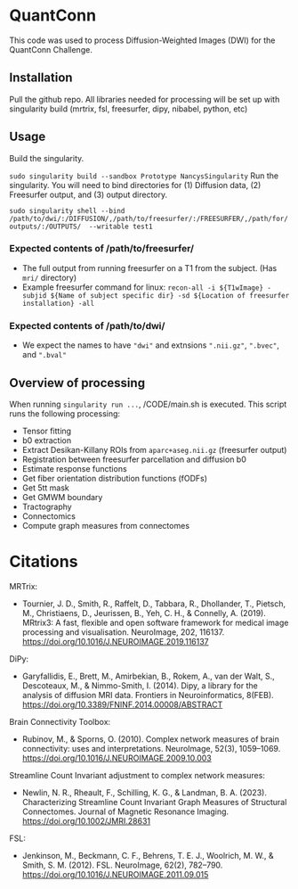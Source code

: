 # QuantConn

This code was used to process Diffusion-Weighted Images (DWI) for the QuantConn Challenge.

## Installation
Pull the github repo. 
All libraries needed for processing will be set up with singularity build (mrtrix, fsl, freesurfer, dipy, nibabel, python, etc)

## Usage
Build the singularity.

`sudo singularity build --sandbox Prototype NancysSingularity`
Run the singularity.
You will need to bind directories for (1) Diffusion data, (2) Freesurfer output, and (3) output directory.

`sudo singularity shell --bind /path/to/dwi/:/DIFFUSION/,/path/to/freesurfer/:/FREESURFER/,/path/for/outputs/:/OUTPUTS/  --writable test1`

### Expected contents of /path/to/freesurfer/
* The full output from running freesurfer on a T1 from the subject. (Has `mri/` directory)
* Example freesurfer command for linux: `recon-all -i ${T1wImage} -subjid ${Name of subject specific dir} -sd ${Location of freesurfer installation} -all`

### Expected contents of /path/to/dwi/
* We expect the names to have `"dwi"` and extnsions `".nii.gz"`, `".bvec"`, and `".bval"`

## Overview of processing
When running `singularity run ...`, /CODE/main.sh is executed. This script runs the following processing: 
* Tensor fitting
* b0 extraction
* Extract Desikan-Killany ROIs from `aparc+aseg.nii.gz` (freesurfer output)
* Registration between freesurfer parcellation and diffusion b0
* Estimate response functions
* Get fiber orientation distribution functions (fODFs)
* Get 5tt mask
* Get GMWM boundary
* Tractography
* Connectomics
* Compute graph measures from connectomes

# Citations
MRTrix: 
* Tournier, J. D., Smith, R., Raffelt, D., Tabbara, R., Dhollander, T., Pietsch, M., Christiaens, D., Jeurissen, B., Yeh, C. H., & Connelly, A. (2019). MRtrix3: A fast, flexible and open software framework for medical image processing and visualisation. NeuroImage, 202, 116137. https://doi.org/10.1016/J.NEUROIMAGE.2019.116137

DiPy:
* Garyfallidis, E., Brett, M., Amirbekian, B., Rokem, A., van der Walt, S., Descoteaux, M., & Nimmo-Smith, I. (2014). Dipy, a library for the analysis of diffusion MRI data. Frontiers in Neuroinformatics, 8(FEB). https://doi.org/10.3389/FNINF.2014.00008/ABSTRACT

Brain Connectivity Toolbox: 
* Rubinov, M., & Sporns, O. (2010). Complex network measures of brain connectivity: uses and interpretations. NeuroImage, 52(3), 1059–1069. https://doi.org/10.1016/J.NEUROIMAGE.2009.10.003

Streamline Count Invariant adjustment to complex network measures:
* Newlin, N. R., Rheault, F., Schilling, K. G., & Landman, B. A. (2023). Characterizing Streamline Count Invariant Graph Measures of Structural Connectomes. Journal of Magnetic Resonance Imaging. https://doi.org/10.1002/JMRI.28631

FSL: 
* Jenkinson, M., Beckmann, C. F., Behrens, T. E. J., Woolrich, M. W., & Smith, S. M. (2012). FSL. NeuroImage, 62(2), 782–790. https://doi.org/10.1016/J.NEUROIMAGE.2011.09.015

